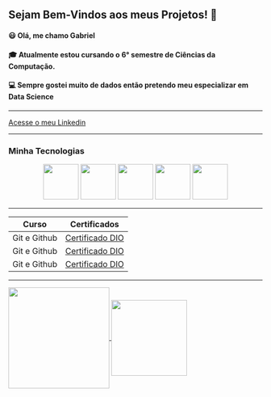 ## Sejam Bem-Vindos aos meus Projetos! 👋

#### 😃 Olá, me chamo Gabriel
#### 🎓 Atualmente estou cursando o 6° semestre de Ciências da Computação.
#### 💻 Sempre gostei muito de dados então pretendo meu especializar em Data Science
--------------

[Acesse o meu Linkedin](https://www.linkedin.com/in/gabriel-carvalho-o/)

-------
### Minha Tecnologias

<p align="center">
<img src="https://cdn.jsdelivr.net/gh/devicons/devicon@latest/icons/html5/html5-original.svg" width="70rem">
<img src="https://cdn.jsdelivr.net/gh/devicons/devicon@latest/icons/css3/css3-original.svg" width="70rem">
<img src="https://cdn.jsdelivr.net/gh/devicons/devicon@latest/icons/javascript/javascript-original.svg" width="70rem">
<img src="https://cdn.jsdelivr.net/gh/devicons/devicon@latest/icons/react/react-original.svg" width="70rem">
<img src="https://cdn.jsdelivr.net/gh/devicons/devicon@latest/icons/python/python-original.svg" width="70rem">
</p>

------------------

| Curso | Certificados |
|-------|--------------|
|Git e Github | [Certificado DIO]()|
|Git e Github | [Certificado DIO]()|
|Git e Github | [Certificado DIO]()|

------------------


<a href="https://github.com/anuraghazra/github-readme-stats">
  <img height=200 align="center" src="https://github-readme-stats.vercel.app/api?username=gabriielk0&theme=chartreuse-dark" />
</a>
<a href="https://github.com/anuraghazra/convoychat">
  <img height=150 align="center" src="https://github-readme-stats.vercel.app/api/top-langs/?username=gabriielk0&layout=compact&langs_count=4&theme=chartreuse-dark" />
</a>

<!--
**gabriielk0/gabriielk0** is a ✨ _special_ ✨ repository because its `README.md` (this file) appears on your GitHub profile.

Here are some ideas to get you started:

- 🔭 I’m currently working on ...
- 🌱 I’m currently learning ...
- 👯 I’m looking to collaborate on ...
- 🤔 I’m looking for help with ...
- 💬 Ask me about ...
- 📫 How to reach me: ...
- 😄 Pronouns: ...
- ⚡ Fun fact: ...
-->
